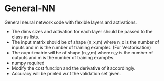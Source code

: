 # General-NN
General neural network code with flexible layers and activations.

* The dims sizes and activation for each layer should be passed to the class as lists.
* The input matrix should be of shape (n_x,m) where n_x is the number of inputs and m is the number of training examples. (For Vectorisation)
* The ouput matrix will be of shape (n_y,m) where n_y is the number of outputs and m is the number of training examples.
* numpy required
* Modify the cost function and the derivative of it accordingly.
* Accuracy will be printed w.r.t the validation set given.
